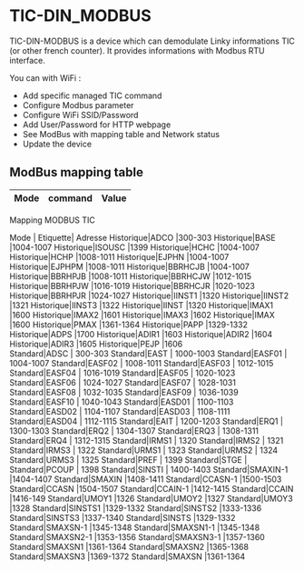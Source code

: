 # TIC-DIN_MODBUS

TIC-DIN-MODBUS is a device which can demodulate Linky informations TIC (or other french counter). It provides informations with Modbus RTU interface.

You can with WiFi :
* Add specific managed TIC command
* Configure Modbus parameter 
* Configure WiFi SSID/Password
* Add User/Password for HTTP webpage
* See ModBus with mapping table and Network status
* Update the device

## ModBus mapping table
|Mode|command|Value|
|------|----------|------|
Mapping MODBUS TIC		
		
		
		
Mode      |	Etiquette|	Adresse
Historique|ADCO		|300-303
Historique|BASE		|1004-1007
Historique|ISOUSC	|1399
Historique|HCHC		|1004-1007
Historique|HCHP		|1008-1011
Historique|EJPHN	|1004-1007
Historique|EJPHPM	|1008-1011
Historique|BBRHCJB	|1004-1007
Historique|BBRHPJB	|1008-1011
Historique|BBRHCJW	|1012-1015
Historique|BBRHPJW	|1016-1019
Historique|BBRHCJR	|1020-1023
Historique|BBRHPJR	|1024-1027
Historique|IINST1	|1320
Historique|IINST2	|1321
Historique|IINST3	|1322
Historique|IINST	|1320
Historique|IMAX1	|1600
Historique|IMAX2	|1601
Historique|IMAX3	|1602
Historique|IMAX		|1600
Historique|PMAX		|1361-1364
Historique|PAPP		|1329-1332
Historique|ADPS		|1700
Historique|ADIR1	|1603
Historique|ADIR2	|1604
Historique|ADIR3	|1605
Historique|PEJP		|1606		
Standard|ADSC	|	300-303
Standard|EAST	|	1000-1003
Standard|EASF01	|	1004-1007
Standard|EASF02	|	1008-1011
Standard|EASF03	|	1012-1015
Standard|EASF04	|	1016-1019
Standard|EASF05	|	1020-1023
Standard|EASF06	|	1024-1027
Standard|EASF07	|	1028-1031
Standard|EASF08	|	1032-1035
Standard|EASF09	|	1036-1039
Standard|EASF10	|	1040-1043
Standard|EASD01	|	1100-1103
Standard|EASD02	|	1104-1107
Standard|EASD03	|	1108-1111
Standard|EASD04	|	1112-1115
Standard|EAIT	|	1200-1203
Standard|ERQ1	|	1300-1303
Standard|ERQ2	|	1304-1307
Standard|ERQ3	|	1308-1311
Standard|ERQ4	|	1312-1315
Standard|IRMS1	|	1320
Standard|IRMS2	|	1321
Standard|IRMS3	|	1322
Standard|URMS1	|	1323
Standard|URMS2	|	1324
Standard|URMS3	|	1325
Standard|PREF	|	1399
Standard|STGE	|	
Standard|PCOUP	|	1398
Standard|SINSTI	|	1400-1403
Standard|SMAXIN-1	|1404-1407
Standard|SMAXIN		|1408-1411
Standard|CCASN-1	|1500-1503
Standard|CCASN		|1504-1507
Standard|CCAIN-1	|1412-1415
Standard|CCAIN		|1416-149
Standard|UMOY1		|1326
Standard|UMOY2		|1327
Standard|UMOY3		|1328
Standard|SINSTS1	|1329-1332
Standard|SINSTS2	|1333-1336
Standard|SINSTS3	|1337-1340
Standard|SINSTS		|1329-1332
Standard|SMAXSN-1	|1345-1348
Standard|SMAXSN1-1	|1345-1348
Standard|SMAXSN2-1	|1353-1356
Standard|SMAXSN3-1	|1357-1360
Standard|SMAXSN1	|1361-1364
Standard|SMAXSN2	|1365-1368
Standard|SMAXSN3	|1369-1372
Standard|SMAXSN		|1361-1364
